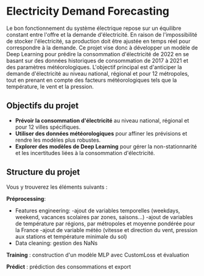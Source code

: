 # Electricity Demand Forecasting

Le bon fonctionnement du système électrique repose sur un équilibre constant entre l'offre et la demande d'électricité. En raison de l'impossibilité de stocker l'électricité, sa production doit être ajustée en temps réel pour correspondre à la demande.
Ce projet vise donc à développer un modèle de Deep Learning pour prédire la consommation d'électricité de 2022 en se basant sur des données historiques de consommation de 2017 à 2021 et des paramètres météorologiques. L'objectif principal est d'anticiper la demande d'électricité au niveau national, régional et pour 12 métropoles, tout en prenant en compte des facteurs météorologiques tels que la température, le vent et la pression.


## Objectifs du projet

- **Prévoir la consommation d'électricité** au niveau national, régional et pour 12 villes spécifiques.
- **Utiliser des données météorologiques** pour affiner les prévisions et rendre les modèles plus robustes.
- **Explorer des modèles de Deep Learning** pour gérer la non-stationnarité et les incertitudes liées à la consommation d'électricité.


## Structure du projet

Vous y trouverez les éléments suivants :

**Préprocessing**: 
  - Features engineering: 
-ajout de variables temporelles (weekdays, weekend, vacances scolaires par zones, saisons...)
-ajout de variables de température par régions, par métropoles et moyenne pondérée pour la France
 -ajout de variable météo (vitesse et direction du vent, pression aux stations et température minimale du sol)
  - Data cleaning: gestion des NaNs

 **Training** : construction d'un modèle MLP avec CustomLoss et évaluation

**Prédict** : prédiction des consommations et export
